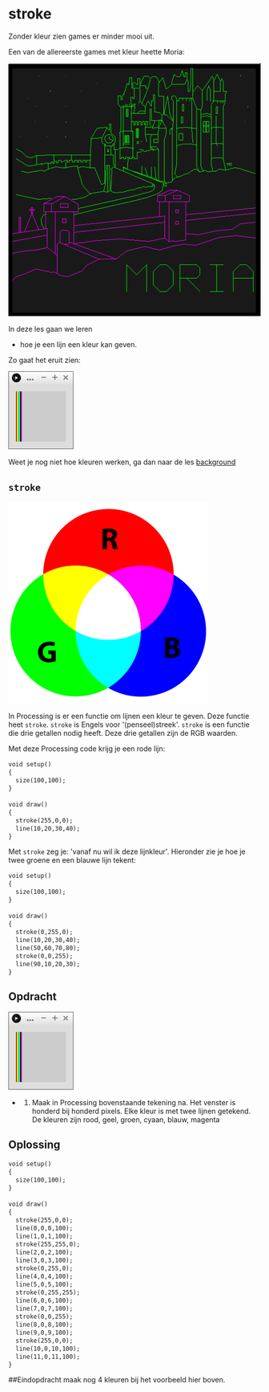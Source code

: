 # stroke

Zonder kleur zien games er minder mooi uit.

Een van de allereerste games met kleur heette Moria:

![Moria](PLATO_Moria.png)

In deze les gaan we leren 

 * hoe je een lijn een kleur kan geven.

Zo gaat het eruit zien:

![Stroke](Stroke.png)

Weet je nog niet hoe kleuren werken,
ga dan naar de les 
[background](../Background/README.md)


## `stroke`

![Kleurencirkel](AdditiveColor.png)

In Processing is er een functie om lijnen een kleur te geven.
Deze functie heet `stroke`.
`stroke` is Engels voor '(penseel)streek'.
`stroke` is een functie die drie getallen nodig heeft.
Deze drie getallen zijn de RGB waarden.

Met deze Processing code krijg je een rode lijn:

```
void setup()
{
  size(100,100);
}

void draw()
{
  stroke(255,0,0);
  line(10,20,30,40);
}
```

Met `stroke` zeg je: 'vanaf nu wil ik deze lijnkleur'.
Hieronder zie je hoe je twee groene en een blauwe lijn tekent:

```
void setup()
{
  size(100,100);
}

void draw()
{
  stroke(0,255,0);
  line(10,20,30,40);
  line(50,60,70,80);
  stroke(0,0,255);
  line(90,10,20,30);
}
```

## Opdracht

![Stroke](Stroke.png)

 * 1. Maak in Processing bovenstaande tekening na. Het venster is honderd bij honderd pixels. 
   Elke kleur is met twee lijnen getekend.
   De kleuren zijn rood, geel, groen, cyaan, blauw, magenta 

## Oplossing

```
void setup()
{
  size(100,100);
}

void draw()
{
  stroke(255,0,0);
  line(0,0,0,100);
  line(1,0,1,100);
  stroke(255,255,0);
  line(2,0,2,100);
  line(3,0,3,100);
  stroke(0,255,0);
  line(4,0,4,100);
  line(5,0,5,100);
  stroke(0,255,255);
  line(6,0,6,100);
  line(7,0,7,100);
  stroke(0,0,255);
  line(8,0,8,100);
  line(9,0,9,100);
  stroke(255,0,0);
  line(10,0,10,100);
  line(11,0,11,100);
}
```

##Eindopdracht
maak nog 4 kleuren bij het voorbeeld hier boven.
